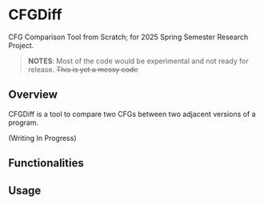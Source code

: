 # CFGDiff

CFG Comparison Tool from Scratch; for 2025 Spring Semester Research Project.

> **NOTES**:
> Most of the code would be experimental and not ready for release. ~~This is yet a messy code~~

## Overview

CFGDiff is a tool to compare two CFGs between two adjacent versions of a program.

(Writing In Progress)

## Functionalities

## Usage